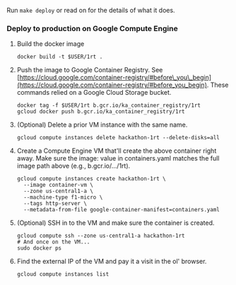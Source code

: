 Run `make deploy` or read on for the details of what it does.

### Deploy to production on Google Compute Engine

 1. Build the docker image

        docker build -t $USER/1rt .

 2. Push the image to Google Container Registry. See [https://cloud.google.com/container-registry/#before\_you\_begin](https://cloud.google.com/container-registry/#before_you_begin). These commands relied on a Google Cloud Storage bucket.

        docker tag -f $USER/1rt b.gcr.io/ka_container_registry/1rt
        gcloud docker push b.gcr.io/ka_container_registry/1rt

 3. (Optional) Delete a prior VM instance with the same name.

        gcloud compute instances delete hackathon-1rt --delete-disks=all

 4. Create a Compute Engine VM that'll create the above container right away. Make sure the image: value in containers.yaml matches the full image path above (e.g., b.gcr.io/.../1rt).

        gcloud compute instances create hackathon-1rt \
          --image container-vm \
          --zone us-central1-a \
          --machine-type f1-micro \
          --tags http-server \
          --metadata-from-file google-container-manifest=containers.yaml

 5. (Optional) SSH in to the VM and make sure the container is created.

        gcloud compute ssh --zone us-central1-a hackathon-1rt
        # And once on the VM...
        sudo docker ps

 6. Find the external IP of the VM and pay it a visit in the ol' browser.

        gcloud compute instances list


